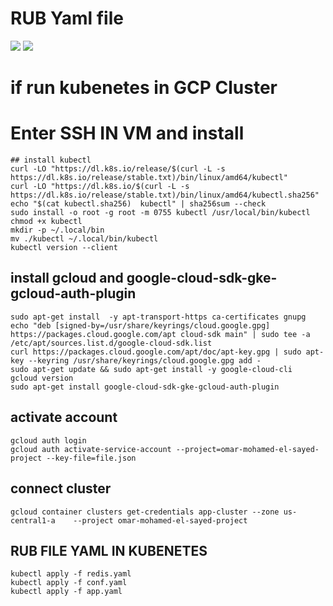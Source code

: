 # RUB Yaml file
<div>
  <img src="https://user-images.githubusercontent.com/92756055/214880390-b6d03f25-6315-4ac5-a27c-3537788d4390.png"/>
  <img src="https://user-images.githubusercontent.com/92756055/214880582-42a40ce6-dd26-47c6-9661-ea7db59ff205.png"/>
</div>

# if run kubenetes in GCP Cluster
# Enter SSH IN VM and install
```
## install kubectl
curl -LO "https://dl.k8s.io/release/$(curl -L -s https://dl.k8s.io/release/stable.txt)/bin/linux/amd64/kubectl"
curl -LO "https://dl.k8s.io/$(curl -L -s https://dl.k8s.io/release/stable.txt)/bin/linux/amd64/kubectl.sha256"
echo "$(cat kubectl.sha256)  kubectl" | sha256sum --check
sudo install -o root -g root -m 0755 kubectl /usr/local/bin/kubectl
chmod +x kubectl
mkdir -p ~/.local/bin
mv ./kubectl ~/.local/bin/kubectl
kubectl version --client
```

## install gcloud and google-cloud-sdk-gke-gcloud-auth-plugin
```
sudo apt-get install  -y apt-transport-https ca-certificates gnupg
echo "deb [signed-by=/usr/share/keyrings/cloud.google.gpg] https://packages.cloud.google.com/apt cloud-sdk main" | sudo tee -a /etc/apt/sources.list.d/google-cloud-sdk.list
curl https://packages.cloud.google.com/apt/doc/apt-key.gpg | sudo apt-key --keyring /usr/share/keyrings/cloud.google.gpg add -
sudo apt-get update && sudo apt-get install -y google-cloud-cli
gcloud version
sudo apt-get install google-cloud-sdk-gke-gcloud-auth-plugin
```
## activate account
```
gcloud auth login
gcloud auth activate-service-account --project=omar-mohamed-el-sayed-project --key-file=file.json

```
## connect cluster
```
gcloud container clusters get-credentials app-cluster --zone us-central1-a    --project omar-mohamed-el-sayed-project
```
## RUB FILE YAML IN KUBENETES 
```
kubectl apply -f redis.yaml
kubectl apply -f conf.yaml
kubectl apply -f app.yaml

```
